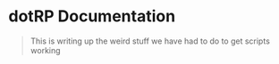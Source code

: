 # dotRP Documentation

> This is writing up the weird stuff we have had to do to get scripts working

